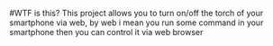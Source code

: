 #WTF is this?
This project allows you to turn on/off the torch of your smartphone via web, by web i mean you run some command in your smartphone then you can control it via web browser
